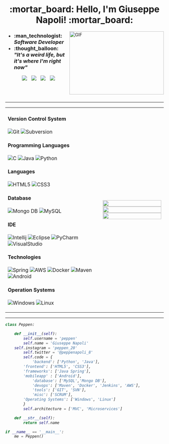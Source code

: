 <h1 align="center"> :mortar_board: Hello, I'm Giuseppe Napoli! :mortar_board: </h1>

<img align="right" top="500" height="200" width="300" alt="GIF" src="https://media.giphy.com/media/SWoSkN6DxTszqIKEqv/giphy.gif">

 <div class="icons-social">
 	<div>
 		<h3> <ul align="left">
			<li>:man_technologist: <i>Software Developer</i> </li>
			<li>:thought_balloon: <i>"It's a weird life, but it's where I'm right now"<i> </li>
		      </ul>
		</h3>
	</div>
	<div align="center">
        <a style="margin-left: 10px;" target="_blank" href="https://www.linkedin.com/in/giuseppe-napoli-768563169/">
		<img src="https://img.icons8.com/doodle/40/000000/linkedin--v2.png"></a>
        <a style="margin-left: 10px;" target="_blank" href="https://github.com/Peppen">
		<img src="https://img.icons8.com/doodle/40/000000/github--v1.png"></a>
        <a style="margin-left: 10px;" target="_blank" href="https://www.instagram.com/peppen_20/">
		<img src="https://img.icons8.com/doodle/40/000000/instagram-new--v2.png"></a>
	<a style="margin-left: 10px;" target="_blank" href="https://twitter.com/PeppeNapoli_8">
		<img src="https://img.icons8.com/doodle/1x/twitter-squared--v2.png" ></a>
	</div>
 </div>
 
 <br>
 <br>
 <br>
 
 ---

<table width="100%" align="center">

 <tr>
    <td width="60%">

#### Version Control System

![Git](https://img.shields.io/badge/-Git-05122A?style=flat&logo=git)
![Subversion](https://img.shields.io/badge/-Svn-05122A?style=flat&logo=subversion)

#### Programming Languages

![C](https://img.shields.io/badge/C-05122A?style=flat&logo=mongo&logoColor=white)
![Java](https://img.shields.io/badge/Java-05122A?style=flat&logo=mongo&logoColor=white)
![Python](https://img.shields.io/badge/Python-05122A?style=flat&logo=mongo&logoColor=white)

#### Languages
![HTML5](https://img.shields.io/badge/HTML5-05122A?style=flat&logo=mongo&logoColor=white)
![CSS3](https://img.shields.io/badge/CSS3-05122A?style=flat&logo=mongo&logoColor=white)

#### Database

![Mongo DB](https://img.shields.io/badge/MongoDB-05122A?style=flat&logo=mongo&logoColor=white)
![MySQL](https://img.shields.io/badge/MySQL-05122A?style=flat&logo=mysql&logoColor=A8B9CC)

#### IDE

![Intellij](https://img.shields.io/badge/-IntelliJ-05122A?&logo=intelliJ)
![Eclipse](https://img.shields.io/badge/-Eclipse-05122A?style=flat&logo=eclipse)
![PyCharm](https://img.shields.io/badge/-PyCharm-05122A?style=flat&logo=pycharm)
![VisualStudio](https://img.shields.io/badge/-VisualStudio-05122A?style=flat&logo=visualstudio)

#### Technologies

![Spring](https://img.shields.io/badge/-Spring-05122A?&logo=Spring)
![AWS](https://img.shields.io/badge/Amazon_AWS-05122A?style=flat&logo=amazon-aws&logoColor=white)
![Docker](https://img.shields.io/badge/-Docker-05122A?&logo=Docker)
![Maven](https://img.shields.io/badge/Maven-05122A?style=flat&logo=Maven&logoColor=white)
![Android](https://img.shields.io/badge/Android-05122A?style=flat&logo=android&logoColor=white)

#### Operation Systems

![Windows](https://img.shields.io/badge/Windows-05122A?style=flat&logo=windows&logoColor=white)
![Linux](https://img.shields.io/badge/Linux-05122A?style=flat&logo=linux&logoColor=black)



     
</td>
    <td>

<p>
  <img width="100%" src="https://github-readme-stats.vercel.app/api?username=peppen&theme=algolia&show_icons=true&bg_color=transparent&title_color=navy&text_color=black" />
 </br>
  <img width="100%" src="https://github-readme-streak-stats.herokuapp.com/?user=peppen"/>
 </br>
  <img width="100%" src="https://github-readme-stats.vercel.app/api/top-langs/?username=peppen&exclude_repo=Portfolio,HomePal&langs_count=7&layout=compact&bg_color=transparent" />
</p>
     
  </td>
 </tr>
</table>

---

`````Python
class Peppen:

    def __init__(self):
        self.username = 'peppen'
        self.name = 'Giuseppe Napoli'
	self.instagram = 'peppen_20'
        self.twitter = '@peppenapoli_8'
        self.code = {
            'backend': ['Python', 'Java'],
	    'frontend': ['HTML5', 'CSS3'],
	    'frameworks': ['Java Spring'],
	    'mobileapp' : ['Android'],
            'database': ['MySQL','Mongo DB'],
            'devops': ['Maven', 'Docker', 'Jenkins', 'AWS'],
            'tools': ['GIT', 'SVN'],
            'misc': ['SCRUM'],
	    'Operating Systems': ['Windows', 'Linux']
        }
        self.architecture = ['MVC', 'Microservices']

    def __str__(self):
        return self.name

if __name__ == '__main__':
    me = Peppen()
`````











